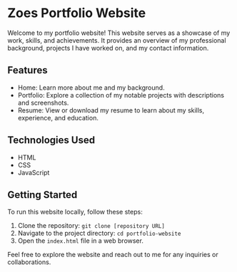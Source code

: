 # Zoes Portfolio Website

Welcome to my portfolio website! This website serves as a showcase of my work, skills, and achievements. It provides an overview of my professional background, projects I have worked on, and my contact information.

## Features

- Home: Learn more about me and my background.
- Portfolio: Explore a collection of my notable projects with descriptions and screenshots.
- Resume: View or download my resume to learn about my skills, experience, and education.

## Technologies Used

- HTML
- CSS
- JavaScript

## Getting Started

To run this website locally, follow these steps:

1. Clone the repository: `git clone [repository URL]`
2. Navigate to the project directory: `cd portfolio-website`
3. Open the `index.html` file in a web browser.

Feel free to explore the website and reach out to me for any inquiries or collaborations.

